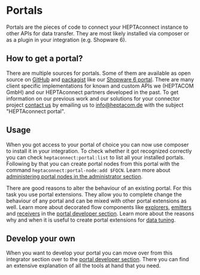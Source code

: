 # Portals

Portals are the pieces of code to connect your HEPTAconnect instance to other APIs for data transfer.
They are most likely installed via composer or as a plugin in your integration (e.g. Shopware 6).


## How to get a portal?

There are multiple sources for portals.
Some of them are available as open source on [GitHub](https://github.com/topics/heptaconnect-portal) and [packagist](https://packagist.org/?tags=heptaconnect%20portal) like our [Shopware 6 portal](https://github.com/HEPTACOM/heptaconnect-portal-local-shopware-platform).
There are many client specific implementations for known and custom APIs we (HEPTACOM GmbH) and our HEPTAconnect partners developed in the past.
To get information on our previous work and our solutions for your connector project [contact us](https://www.heptacom.de/kontakt/) by emailing us to [info@heptacom.de](mailto:info@heptacom.de?subject=HEPTAconnect%20portal) with the subject "HEPTAconnect portal".


## Usage

When you got access to your portal of choice you can now use composer to install it in your integration.
To check whether it got recognized correctly you can check `heptaconnect:portal:list` to list all your installed portals.
Following by that you can create portal nodes from this portal with the command `heptaconnect:portal-node:add $FQCN`.
Learn more about [administering portal nodes in the administrator section](../administrator/portal-node.md).

There are good reasons to alter the behaviour of an existing portal.
For this task you use portal extensions.
They allow you to complete change the behaviour of any portal and can be mixed with other portal extensions as well.
Learn more about decorated flow components like [explorers](../portal-developer/explorer-decoration.md), [emitters](../portal-developer/emitter-decoration.md) and [receivers](../portal-developer/receiver-decoration.md) in the [portal developer section](../portal-developer/index.md).
Learn more about the reasons why and when it is useful to create portal extensions for [data tuning](./data-tuning.md).


## Develop your own

When you want to develop your portal you can move over from this integrator section over to the [portal developer section](../portal-developer/index.md).
There you can find an extensive explanation of all the tools at hand that you need.

